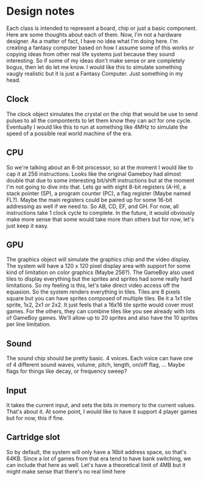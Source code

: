 # Design notes

Each class is intended to represent a board, chip or just a basic component.  Here are some thoughts about each of them.  Now, I'm not a hardware designer.  As a matter of fact, I have no idea what I'm doing here.  I'm creating a fantasy computer based on how I assume some of this works or copying ideas from other real life systems just because they sound interesting. So if some of my ideas don't make sense or are completely bogus, then let do let me know. I would like this to simulate something vaugly realistic but it is just a Fantasy Computer.  Just something in my head.

## Clock

The clock object simulates the crystal on the chip that would be use to send pulses to all the compontents to let them know they can act for one cycle.  Eventually I would like this to run at something like 4MHz to simulate the speed of a possible real world machine of the era.

## CPU

So we're talking about an 8-bit processor, so at the moment I would like to cap it at 256 instructions.  Looks like the original Gameboy had almost double that due to some interesting bit/shift instructions but at the moment I'm not going to dive into that.  Lets go with eight 8-bit registers (A-H), a stack pointer (SP), a program counter (PC), a flag register (Maybe named FL?).  Maybe the main registers could be paired up for some 16-bit addressing as well if we need to.  So AB, CD, EF, and GH.  For now, all instructions take 1 clock cycle to complete.  In the future, it would obviously make more sense that some would take more than others but for now, let's just keep it easy.

## GPU

The graphics object will simulate the graphics chip and the video display.  The system will have a 120 x 120 pixel display area with support for some kind of limitation on color graphics (Maybe 256?).  The GameBoy also used tiles to display everything but the sprites and sprites had some really hard limitations.  So my feeling is this, let's take direct video access off the equasion.  So the system renders everything in tiles.  Tiles are 8 pixels square but you can have sprites composed of multiple tiles.  Be it a 1x1 tile sprite, 1x2, 2x1 or 2x2.  It just feels that a 16x16 tile sprite would cover most games.  For the others, they can combine tiles like you see already with lots of GameBoy games.  We'll allow up to 20 sprites and also have the 10 sprites per line limitation.

## Sound

The sound chip should be pretty basic. 4 voices.  Each voice can have one of 4 different sound waves, volume, pitch, length, on/off flag, ... Maybe flags for things like decay, or frequency sweep?

## Input

It takes the current input, and sets the bits in memory to the current values.  That's about it.  At some point, I would like to have it support 4 player games but for now, this if fine.

## Cartridge slot

So by default, the system will only have a 16bit address space, so that's 64KB.  Since a lot of games from that era tend to have bank switching, we can include that here as well.  Let's have a theoretical limit of 4MB but it might make sense that there's no real limit here